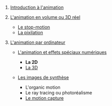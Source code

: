 1. [Introduction à l'animation](index.md)

1. [L'animation en volume ou 3D réel](envolume.md)

    - [Le stop-motion](stopmotion.md)
    - [La pixilation](pixilation.md)
    
2. [L'animation par ordinateur](parordinateur.md)

    - [L'animation et effets spéciaux numériques](numerique.md)
    
        * **La 2D**
        * [La 3D](3d.md)
        
    - [Les images de synthèse](imagesdesynthèse.md)    
        * L'organic motion
        * Le ray tracing ou photoréalisme
        * [Le motion capture](motioncapture.md)
